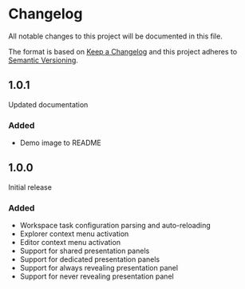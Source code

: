 # Changelog

All notable changes to this project will be documented in this file.

The format is based on [Keep a Changelog](http://keepachangelog.com/en/1.0.0/) and this project adheres to [Semantic Versioning](http://semver.org/spec/v2.0.0.html).

## 1.0.1

Updated documentation

### Added

- Demo image to README

## 1.0.0

Initial release

### Added
- Workspace task configuration parsing and auto-reloading
- Explorer context menu activation
- Editor context menu activation
- Support for shared presentation panels
- Support for dedicated presentation panels
- Support for always revealing presentation panel
- Support for never revealing presentation panel
